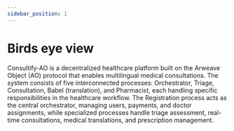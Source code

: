 ```yaml
---
sidebar_position: 1
---
```


# Birds eye view

Consultify-AO is a decentralized healthcare platform built on the Arweave Object (AO) protocol that enables multilingual medical consultations. The system consists of five interconnected processes: Orchestrator, Triage, Consultation, Babel (translation), and Pharmacist, each handling specific responsibilities in the healthcare workflow. The Registration process acts as the central orchestrator, managing users, payments, and doctor assignments, while specialized processes handle triage assessment, real-time consultations, medical translations, and prescription management.
